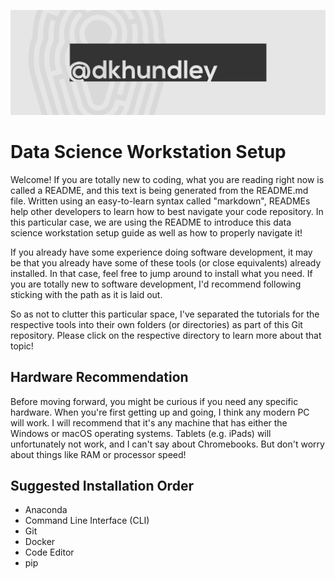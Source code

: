 ![](dkhundley_banner.png)
# Data Science Workstation Setup
Welcome! If you are totally new to coding, what you are reading right now is called a README, and this text is being generated from the README.md file. Written using an easy-to-learn syntax called "markdown", READMEs help other developers to learn how to best navigate your code repository. In this particular case, we are using the README to introduce this data science workstation setup guide as well as how to properly navigate it!

If you already have some experience doing software development, it may be that you already have some of these tools (or close equivalents) already installed. In that case, feel free to jump around to install what you need. If you are totally new to software development, I'd recommend following sticking with the path as it is laid out.

So as not to clutter this particular space, I've separated the tutorials for the respective tools into their own folders (or directories) as part of this Git repository. Please click on the respective directory to learn more about that topic!

## Hardware Recommendation
Before moving forward, you might be curious if you need any specific hardware. When you're first getting up and going, I think any modern PC will work. I will recommend that it's any machine that has either the Windows or macOS operating systems. Tablets (e.g. iPads) will unfortunately not work, and I can't say about Chromebooks. But don't worry about things like RAM or processor speed!

## Suggested Installation Order
- Anaconda
- Command Line Interface (CLI)
- Git
- Docker
- Code Editor
- pip